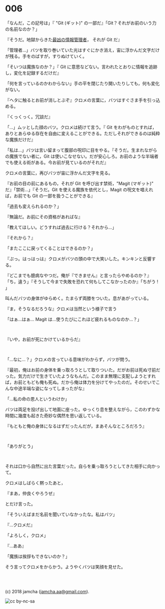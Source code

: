 

# 006

「なんだ，この記号は」『 "Git (ギット)" の一部だ』「Git？それがお前のいう力の名前なのか？」  

『そうだ。地獄からきた[最凶の情報管理者](https://github.com/git/git/tree/e83c5163316f89bfbde7d9ab23ca2e25604af290)， それが Git だ』  

「管理者…」バツを取り巻いていた光はすぐにかき消え，宙に浮かんだ文字だけが残る。手をのばすが，すりぬけていく。  

「そいつは魔族なのか？」『 Git に意思などない。言われたとおりに情報を追跡し，変化を記録するだけだ』  

「何を言っているのかわからない」手の平を閉じたり開いたりしても，何も変化がない。  

『ヘタに触るとお前が消しとぶぞ』クロメの言葉に，バツはすぐさま手を引っ込める。  

『くっくっく。冗談だ』  

「…」ムッとした顔のバツ。クロメは続けて言う。『 Git をわがものとすれば，ありとあらゆる存在を自由に変えることができる。ただしそれができるのは純粋な魔族だけだ』  

「私は…」バツは言い留まって腹部の呪印に目をやる。『そうだ。生まれながらの魔族でない者に，Git は使いこなせない。だが安心しろ。お前のような半端者でも使える術がある。今お前が見ているのがそれだ』  

クロメの言葉に，再びバツが宙に浮かんだ文字を見る。  

『お前の目の前にあるもの，それが Git を呼び出す禁術，"Magit (マギット)" だ』「禁術…」『そうだ。Git を使える魔族を依代とし，Magit の呪文を唱えれば，お前でも Git の一部を扱うことができる』  

「過去も変えられるのか？」  

『無論だ。お前にその資格があればな』  

「教えてほしい。どうすれば過去に行ける？それから…」  

『それから？』  

「またここに戻ってくることはできるのか？」  

『ぷっ。はっはっは』クロメがバツの頭の中で大笑いした。キンキンと反響する。  

『どこまでも臆病なやつだ。俺が『できません』と言ったらやめるのか？』「ち，違う」『そうして今まで失敗を恐れて何もしてこなかったのか』「ちがう ! 」  

叫んだバツの身体がゆらめく。たまらず両膝をついた。息があがっている。  

『ま，そうなるだろうな』クロメは当然という様子で言う  

「はぁ…はぁ… Magit は…使うたびにこれほど疲れるものなのか…？」  

<br>  

『いや，お前が死にかけているからだ』  

<br>  

「…なに…？」クロメの言っている意味がわからず，バツが問う。  

『最初，俺はお前の身体を乗っ取ろうとして取りついた。だがお前は死ぬ寸前だった。気力だけで生きていたようなもんだ。このまま無理に支配しようとすれば，お前ともども俺も死ぬ。だから俺は体力を分けてやったのだ。そのせいでこんな中途半端な姿になってしまったがな』  

「…私の命の恩人というわけか」  

バツは両足を投げ出して地面に座った。ゆっくり息を整えながら，このわずかな時間に幾度も起きた奇妙な偶然を思い返している。  

『もともと俺の身体になるはずだったんだが，まあそんなところだろう』  

<br>  

「ありがとう」  

<br>  

それは口から自然に出た言葉だった。自らを乗っ取ろうとしてきた相手に向かって。  

クロメはしばらく黙ったあと，  

『まあ，仲良くやろうぜ』  

とだけ言った。  

「そういえばまだ名前を聞いていなかったな。私はバツ」  

『…クロメだ』  

「よろしく，クロメ」  

『…ああ』  

「魔族は挨拶もできないのか？」  

そう言ってクロメをからかう。ようやくバツは笑顔を見せた。  

<br>  
<br>  

(c) 2018 jamcha (jamcha.aa@gmail.com).  

![cc by-nc-sa](https://i.creativecommons.org/l/by-nc-sa/4.0/88x31.png)  

